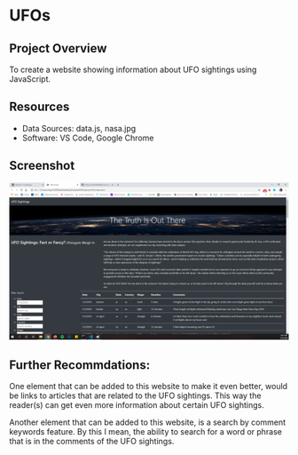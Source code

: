 # UFOs

## Project Overview
To create a website showing information about UFO sightings using JavaScript. 

## Resources
 - Data Sources: data.js, nasa.jpg
 - Software: VS Code, Google Chrome

## Screenshot
![Screenshot](https://github.com/jugvirpabla/UFOs/blob/master/screenshot.png)

## Further Recommdations:
One element that can be added to this website to make it even better, would be links to articles that are related to the UFO sightings. This way the reader(s) can get even more information about certain UFO sightings. 

Another element that can be added to this website, is a search by comment keywords feature. By this I mean, the ability to search for a word or phrase that is in the comments of the UFO sightings. 
